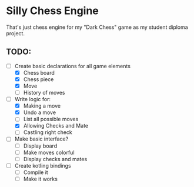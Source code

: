 # Silly Chess Engine

That's just chess engine for my "Dark Chess" game as my student diploma project.

## TODO:
 - [ ] Create basic declarations for all game elements
   - [X] Chess board
   - [X] Chess piece
   - [X] Move
   - [ ] History of moves
 - [ ] Write logic for:
   - [X] Making a move
   - [X] Undo a move
   - [ ] List all possible moves
   - [X] Allowing Checks and Mate
   - [ ] Castling right check
 - [ ] Make basic interface?
   - [ ] Display board
   - [ ] Make moves colorful
   - [ ] Display checks and mates
 - [ ] Create kotling bindings
   - [ ] Compile it
   - [ ] Make it works
